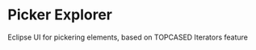 Picker Explorer
===============

Eclipse UI for pickering elements, based on TOPCASED Iterators feature
